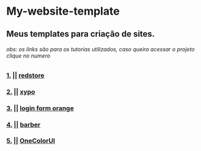 # My-website-template
## Meus templates para criação de sites.
###### obs: os links são para os tutorias utilizados, caso queira acessar o projeto clique no numero

### [1.](https://github.com/Miguel-EpicJS/My-website-template/tree/main/redstore) || [redstore](https://youtu.be/yQimoqo0-7g)

### [2.](https://github.com/Miguel-EpicJS/My-website-template/tree/main/xypo) || [xypo](https://youtu.be/zmun7JzWGPE)

### [3.](https://github.com/Miguel-EpicJS/My-website-template/tree/main/loginFormOrange) || [login form orange](https://www.youtube.com/watch?v=L5WWrGMsnpw)

### [4.](https://github.com/Miguel-EpicJS/My-website-template/tree/main/barber) || [barber](https://www.youtube.com/watch?v=lBfshkPlMW8)

### [5.](https://github.com/Miguel-EpicJS/My-website-template/tree/main/oneColorUI) || [OneColorUI](https://www.youtube.com/watch?v=2IjyqauKumE)
